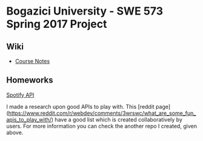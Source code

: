 # Bogazici University - SWE 573 Spring 2017 Project



## Wiki
* [Course Notes](https://github.com/fatiharaci/Spring2017Swe573/wiki/Course-Notes)



## Homeworks
[Spotify API](https://github.com/fatiharaci/SpotifyWebApi)

I made a research upon good APIs to play with. This [reddit page] (https://www.reddit.com/r/webdev/comments/3wrswc/what_are_some_fun_apis_to_play_with/) have a good list which is created collaboratively by users. For more information you can check the another repo I created, given above.
